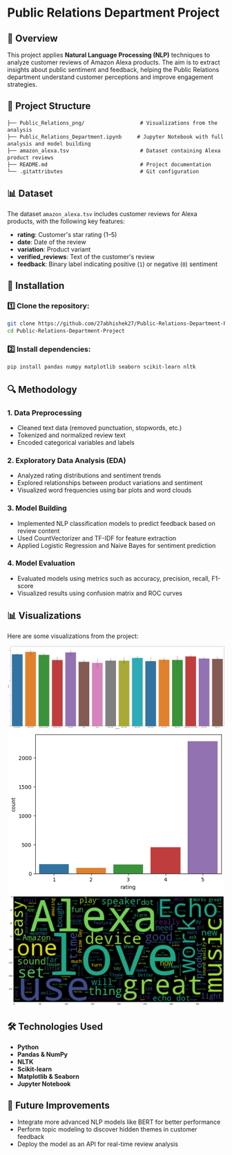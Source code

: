 # Public Relations Department Project

## 📌 Overview

This project applies **Natural Language Processing (NLP)** techniques to analyze customer reviews of Amazon Alexa products. The aim is to extract insights about public sentiment and feedback, helping the Public Relations department understand customer perceptions and improve engagement strategies.

## 📂 Project Structure

```
├── Public_Relations_png/                  # Visualizations from the analysis
├── Public_Relations_Department.ipynb     # Jupyter Notebook with full analysis and model building
├── amazon_alexa.tsv                       # Dataset containing Alexa product reviews
├── README.md                              # Project documentation
└── .gitattributes                         # Git configuration
```

## 📊 Dataset

The dataset `amazon_alexa.tsv` includes customer reviews for Alexa products, with the following key features:

- **rating**: Customer's star rating (1–5)
- **date**: Date of the review
- **variation**: Product variant
- **verified_reviews**: Text of the customer's review
- **feedback**: Binary label indicating positive (`1`) or negative (`0`) sentiment

## 🚀 Installation

### 1️⃣ Clone the repository:

```bash
git clone https://github.com/27abhishek27/Public-Relations-Department-Project.git
cd Public-Relations-Department-Project
```

### 2️⃣ Install dependencies:

```bash
pip install pandas numpy matplotlib seaborn scikit-learn nltk
```

## 🔍 Methodology

### 1. **Data Preprocessing**

- Cleaned text data (removed punctuation, stopwords, etc.)
- Tokenized and normalized review text
- Encoded categorical variables and labels

### 2. **Exploratory Data Analysis (EDA)**

- Analyzed rating distributions and sentiment trends
- Explored relationships between product variations and sentiment
- Visualized word frequencies using bar plots and word clouds

### 3. **Model Building**

- Implemented NLP classification models to predict feedback based on review content
- Used CountVectorizer and TF-IDF for feature extraction
- Applied Logistic Regression and Naive Bayes for sentiment prediction

### 4. **Model Evaluation**

- Evaluated models using metrics such as accuracy, precision, recall, F1-score
- Visualized results using confusion matrix and ROC curves

## 📊 Visualizations

Here are some visualizations from the project:

![alt text](https://github.com/27abhishek27/Public-Relations-Department-Project/blob/main/Public%20relation%20department%20project%20png/barplot.png)
![alt text](https://github.com/27abhishek27/Public-Relations-Department-Project/blob/main/Public%20relation%20department%20project%20png/countplot.png)
![alt text](https://github.com/27abhishek27/Public-Relations-Department-Project/blob/main/Public%20relation%20department%20project%20png/wordcloud.png)

## 🛠️ Technologies Used

- **Python**
- **Pandas & NumPy**
- **NLTK**
- **Scikit-learn**
- **Matplotlib & Seaborn**
- **Jupyter Notebook**

## 📌 Future Improvements

- Integrate more advanced NLP models like BERT for better performance
- Perform topic modeling to discover hidden themes in customer feedback
- Deploy the model as an API for real-time review analysis

